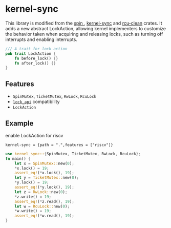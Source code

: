 # kernel-sync

This library is modified from the [spin ](https://github.com/mvdnes/spin-rs), [kernel-sync](https://gitee.com/chyyuu/kernel-sync) and [rcu-clean](https://github.com/droundy/rcu-clean) crates. It adds a new abstract LockAction, allowing kernel implementers to customize the behavior taken when acquiring and releasing locks, such as turning off interrupts and enabling interrupts.

```rust
/// A trait for lock action
pub trait LockAction {
    fn before_lock() {}
    fn after_lock() {}
}
```



## Features

- `SpinMutex`, `TicketMutex`, `RwLock`, `RcuLock`
- [`lock_api`](https://crates.io/crates/lock_api) compatibility
- `LockAction`



## Example
enable LockAction for riscv
```
kernel-sync = {path = ".",features = ["riscv"]}
```

```rust
use kernel_sync::{SpinMutex, TicketMutex, RwLock, RcuLock};
fn main() {
    let x = SpinMutex::new(0);
    *x.lock() = 19;
    assert_eq!(*x.lock(), 19);
    let y = TicketMutex::new(0);
    *y.lock() = 19;
    assert_eq!(*y.lock(), 19);
    let z = RwLock::new(0);
    *z.write() = 19;
    assert_eq!(*z.read(), 19);
    let w = RcuLock::new(0);
    *w.write() = 19;
    assert_eq!(*w.read(), 19);
}
```



